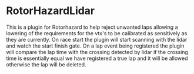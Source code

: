 # RotorHazardLidar
This is a plugin for Rotorhazard to help reject unwanted laps allowing a lowering of the requirements for the vtx's to be calibrated as sensitively as they are currently.
On race start the plugin will start scanning with the lidar and watch the start finish gate.
On a lap event being registered the plugin will compare the lap time with the crossing detected by lidar if the crossing time is essentially equal we have registered a true lap and it will be allowed otherwise the lap will be deleted.
